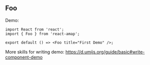 ## Foo

Demo:

```tsx
import React from 'react';
import { Foo } from 'react-amap';

export default () => <Foo title="First Demo" />;
```

More skills for writing demo: https://d.umijs.org/guide/basic#write-component-demo
